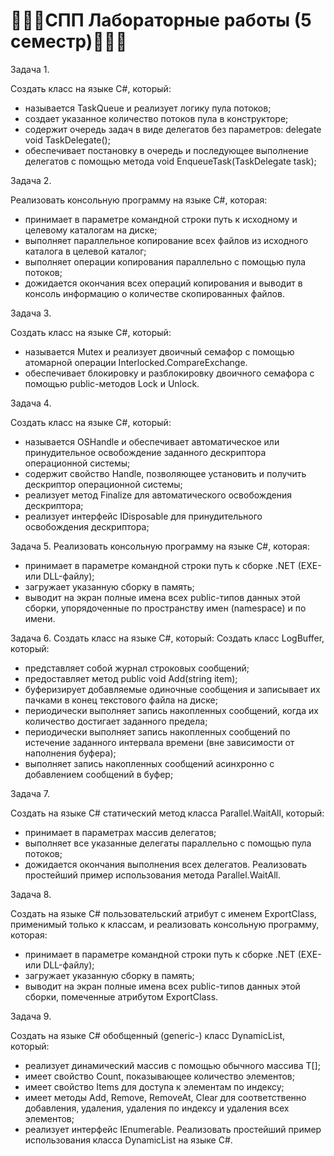 # 👩🏼‍💻СПП Лабораторные работы (5 семестр)👩🏼‍💻
Задача 1.

Создать класс на языке C#, который: 
- называется TaskQueue и реализует логику пула потоков;
- создает указанное количество потоков пула в конструкторе;
- содержит очередь задач в виде делегатов без параметров:
delegate void TaskDelegate();
- обеспечивает постановку в очередь и последующее выполнение делегатов с помощью метода 
void EnqueueTask(TaskDelegate task);

Задача 2.

Реализовать консольную программу на языке C#, которая: 
- принимает в параметре командной строки путь к исходному и целевому каталогам на диске;
- выполняет параллельное копирование всех файлов из исходного  каталога в целевой каталог;
- выполняет операции копирования параллельно с помощью пула потоков;
- дожидается окончания всех операций копирования и выводит в консоль информацию о количестве скопированных файлов.

Задача 3.

Создать класс на языке C#, который: 
- называется Mutex и реализует двоичный семафор с помощью атомарной операции Interlocked.CompareExchange. 
- обеспечивает блокировку и разблокировку двоичного семафора с помощью public-методов Lock и Unlock.

Задача 4.

Создать класс на языке C#, который: 
- называется OSHandle и обеспечивает автоматическое или принудительное освобождение заданного дескриптора операционной системы;
- содержит свойство Handle, позволяющее установить и получить дескриптор операционной системы; 
- реализует метод Finalize для автоматического освобождения дескриптора;
- реализует интерфейс IDisposable для принудительного освобождения дескриптора; 

Задача 5.
Реализовать консольную программу на языке C#, которая: 
- принимает в параметре командной строки путь к сборке .NET (EXE- или DLL-файлу);
- загружает указанную сборку в память;
- выводит на экран полные имена всех public-типов данных этой сборки, упорядоченные по пространству имен (namespace) и по имени.

Задача 6.
Создать класс на языке C#, который: 
Создать класс LogBuffer, который:
- представляет собой журнал строковых сообщений;
- предоставляет метод public void Add(string item);
- буферизирует добавляемые одиночные сообщения и записывает их пачками в конец текстового файла на диске;
- периодически выполняет запись накопленных сообщений, когда их количество достигает заданного предела;
- периодически выполняет запись накопленных сообщений по истечение заданного интервала времени (вне зависимости от наполнения буфера);
- выполняет запись накопленных сообщений асинхронно с добавлением сообщений в буфер;

Задача 7.

Создать на языке C# статический метод класса Parallel.WaitAll, который: 
- принимает в параметрах массив делегатов;
- выполняет все указанные делегаты параллельно с помощью пула потоков;
- дожидается окончания выполнения всех делегатов.
Реализовать простейший пример использования метода Parallel.WaitAll.

Задача 8.

Создать на языке C# пользовательский атрибут с именем ExportClass, применимый только к классам, и реализовать консольную программу, которая: 
- принимает в параметре командной строки путь к сборке .NET (EXE- или DLL-файлу);
- загружает указанную сборку в память;
- выводит на экран полные имена всех public-типов данных этой сборки, помеченные атрибутом ExportClass.

Задача 9.

Создать на языке C# обобщенный (generic-) класс DynamicList<T>, который:
- реализует динамический массив с помощью обычного массива T[];
- имеет свойство Count, показывающее количество элементов; 
- имеет свойство Items для доступа к элементам по индексу; 
- имеет методы Add, Remove, RemoveAt, Clear для соответственно добавления, удаления, удаления по индексу и удаления всех элементов;
- реализует интерфейс IEnumerable<T>.
Реализовать простейший пример использования класса DynamicList<T> на языке C#.
